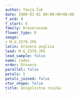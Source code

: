 ```yaml
---
author: Tanja Čuk
date: 1900-01-01 00:00:00+00:00
f_end: 8
f_start: 6
family: Droseraceae
flower_type: B
image:
- M_G_2379.JPG
latin: Drosera anglica
lead: M_G_2379.JPG
lead_sample: false
name: index
order: Drosera
parallel: false
petals: 5
petals_joined: false
star_shape: false
title: Dolgolistna rosika
---
```


